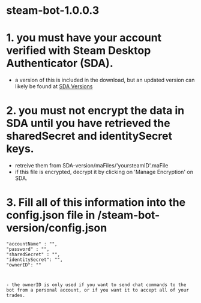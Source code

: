 # steam-bot-1.0.0.3

# 1. you must have your account verified with Steam Desktop Authenticator (SDA).
  - a version of this is included in the download, but an updated version can likely be found at [SDA Versions](https://github.com/Jessecar96/SteamDesktopAuthenticator/releases)

# 2. you must not encrypt the data in SDA until you have retrieved the sharedSecret and identitySecret keys.
  - retreive them from SDA-version/maFiles/'yoursteamID'.maFile
  - if this file is encrypted, decrypt it by clicking on 'Manage Encryption' on SDA.
  
# 3. Fill all of this information into the config.json file in /steam-bot-version/config.json
    "accountName" : "",
    "password" : "",
    "sharedSecret" : "",
    "identitySecret": "",
    "ownerID": ""
#
    - the ownerID is only used if you want to send chat commands to the bot from a personal account, or if you want it to accept all of your trades.
